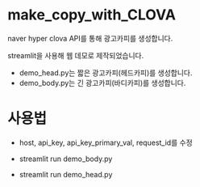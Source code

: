 # make_copy_with_CLOVA

naver hyper clova API를 통해 광고카피를 생성합니다.

streamlit을 사용해 웹 데모로 제작되었습니다.

- demo_head.py는 짧은 광고카피(헤드카피)를 생성합니다.
- demo_body.py는 긴 광고카피(바디카피)를 생성합니다.

# 사용법

- host, api_key, api_key_primary_val, request_id를 수정

- streamlit run demo_body.py
- streamlit run demo_head.py
